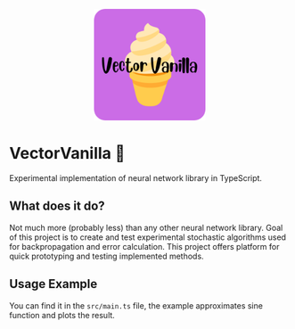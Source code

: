 <p align="center">
    <img width="200" src="/applogo.png"/>
</p>

# VectorVanilla 🍦
Experimental implementation of neural network library in TypeScript.

## What does it do?
Not much more (probably less) than any other neural network library. Goal of this project is to create and test experimental stochastic algorithms used for backpropagation and error calculation. This project offers platform for quick prototyping and testing implemented methods.

## Usage Example
You can find it in the `src/main.ts` file, the example approximates sine function and plots the result.
